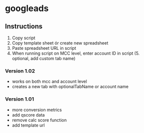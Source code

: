 # googleads

## Instructions
1. Copy script
2. Copy template sheet ór create new spreadsheet
3. Paste spreadsheet URL in script
4. When running script on MCC level, enter account ID in script
(5. optional, add custom tab name)

### Version 1.02
- works on both mcc and account level
- creates a new tab with optionalTabName or account name

### Version 1.01
- more conversion metrics
- add qscore data
- remove calc score function
- add template url
